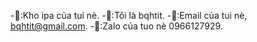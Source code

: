 -👹:Kho ipa của tui nè.
-🍓:Tôi là bqhtit.
-🍑:Email của tui nè, bqhtit@gmail.com.
-🍒:Zalo của tuo nè 0966127929.
